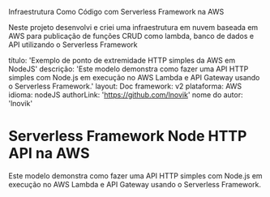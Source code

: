 
Infraestrutura Como Código com Serverless Framework na AWS 

Neste projeto desenvolvi e criei uma infraestrutura em nuvem baseada em AWS para publicação de funções CRUD como lambda, banco de dados e API utilizando o Serverless Framework


título: 'Exemplo de ponto de extremidade HTTP simples da AWS em NodeJS'
descrição: 'Este modelo demonstra como fazer uma API HTTP simples com Node.js em execução no AWS Lambda e API Gateway usando o Serverless Framework.'
layout: Doc
framework: v2
plataforma: AWS
idioma: nodeJS
authorLink: 'https://github.com/lnovik'
nome do autor: 'lnovik'

# Serverless Framework Node HTTP API na AWS

Este modelo demonstra como fazer uma API HTTP simples com Node.js em execução no AWS Lambda e API Gateway usando o Serverless Framework.

